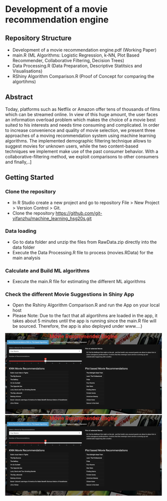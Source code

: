 # Development of a movie recommendation engine
## Repository Structure
- Development of a movie recommendation engine.pdf (Working Paper)
- main.R (ML Algorithms: Logistic Regression, k-NN, Plot Based Recommender, Collaborative Filtering, Decision Trees)
- Data Processing.R (Data Preparation, Descriptive Statitsics and Visualisations)
- RShiny Algorithm Comparison.R (Proof of Concept for comparing the algortihms)

## Abstract
Today, platforms such as Netflix or Amazon offer tens of thousands of films which can be streamed online. In view of this huge amount, the user faces an information overload problem which makes the choice of a movie best suited to his interests and needs time consuming and complicated. In order to increase convenience and quality of movie selection, we present three approaches of a moving recommendation system using machine learning algorithms. The implemented demographic filtering technique allows to suggest movies for unknown users, while the two content-based techniques we implement make use of the past consumer behavior. With a  collaborative-filtering method, we exploit comparisons to other consumers and finally,..]

## Getting Started
### Clone the repository
- In R Studio create a new project and go to repository File > New Project > Version Control > Git.
- Clone the repository https://github.com/git-yifanzhu/machine_learning_hsg20s.git

### Data loading
- Go to data folder and unzip the files from RawData.zip directly into the data folder
- Execute the Data Processing.R file to process (movies.RData) for the main analysis

### Calculate and Build ML algorithms
- Execute the main.R file for estimating the different ML algorithms

### Check the different Movie Suggestions in Shiny App
- Open the Rshiny Algorithm Comparison.R and run the App on your local host
- Please Note: Due to the fact that all algortihms are loaded in the app, it takes about 5 minutes until the app is running since the main.R file will be sourced. Therefore, the app is also deployed under www....)

![tab1](data/tab1.png)
![tab2](data/tab1.png)
